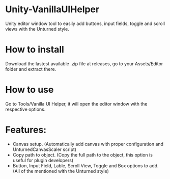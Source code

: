 # Unity-VanillaUIHelper
Unity editor window tool to easily add buttons, input fields, toggle and scroll views with the Unturned style.

# How to install
Download the lastest available .zip file at releases, go to your Assets/Editor folder and extract there.

# How to use
Go to Tools/Vanilla UI Helper, it will open the editor window with the respective options.

# Features:
- Canvas setup. (Automatically add canvas with proper configuration and UnturnedCanvasScaler script)
- Copy path to object. (Copy the full path to the object, this option is useful for plugin developers)
- Button, Input Field, Lable, Scroll View, Toggle and Box options to add. (All of the mentioned with the Unturned style)
